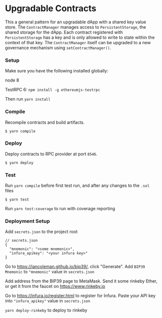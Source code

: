 # Upgradable Contracts

This a general pattern for an upgradable dApp with a shared key value store. The `ContractManager` manages access to `PersistentStorage`, the shared storage for the dApp. Each contract registered with `PersistentStorage` has a key and is only allowed to write to state within the context of that key. The `ContractManager` itself can be upgraded to a new governance mechanism using `setContractManager()`.

### Setup

Make sure you have the following installed globally:

node 8

TestRPC 6: `npm install -g ethereumjs-testrpc`

Then run `yarn install`

### Compile

Recompile contracts and build artifacts.

```
$ yarn compile
```

### Deploy

Deploy contracts to RPC provider at port `8546`.

```
$ yarn deploy
```

### Test

Run `yarn compile` before first test run, and after any changes to the `.sol` files

```
$ yarn test
```

Run `yarn test:coverage` to run with coverage reporting

### Deployment Setup

Add `secrets.json` to the project root

```
// secrets.json
{
  "mnemonic": "<some mnemonic>",
  "infura_apikey": "<your infura key>"
}
```

Go to https://iancoleman.github.io/bip39/, click "Generate". Add `BIP39 Mnemonic` to `"mnemonic"` value in `secrets.json`

Add address from the BIP39 page to MetaMask. Send it some rinkeby Ether, or get it from the faucet on https://www.rinkeby.io

Go to https://infura.io/register.html to register for Infura. Paste your API key into `"infura_apikey"` value in `secrets.json`

`yarn deploy-rinkeby` to deploy to rinkeby
